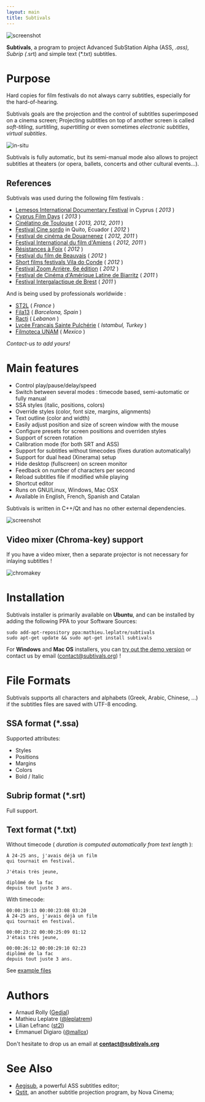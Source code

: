 ```yaml
---
layout: main
title: Subtivals
---
```

![screenshot](http://mathieu-leplatre.info/media/subtivals/subtivals.png)

**Subtivals**, a program to project Advanced SubStation Alpha (ASS, *.ass), Subrip (*.srt) and simple text (*.txt) subtitles.

Purpose
=======

Hard copies for film festivals do not always carry subtitles, especially for the hard-of-hearing.

Subtivals goals are the projection and the control of subtitles superimposed on a cinema screen;
Projecting subtitles on top of another screen is called *soft-titling*, *surtitling*, *supertitling* or even sometimes *electronic subtitles*, *virtual subtitles*.

![in-situ](http://mathieu-leplatre.info/media/subtivals/subtivals-insitu.png)

Subtivals is fully automatic, but its semi-manual mode also allows to project subtitles at theaters (or opera, ballets, concerts and other cultural events...). 

## References

Subtivals was used during the following film festivals :

* [Lemesos International Documentary Festival](http://filmfestival.com.cy) in Cyprus ( *2013* )
* [Cyprus Film Days](http://cyprusfilmdays.org) ( *2013* )
* [Cinélatino de Toulouse](http://www.cinelatino.com.fr) ( *2013, 2012, 2011* )
* [Festival Cine sordo](http://www.festivalcinesordo.com) in Quito, Ecuador ( *2012* )
* [Festival de cinéma de Douarnenez](http://www.festival-douarnenez.com) ( *2012, 2011* )
* [Festival International du film d'Amiens](http://www.filmfestamiens.org) ( *2012, 2011* )
* [Résistances à Foix](http://festival-resistances.fr) ( *2012* )
* [Festival du film de Beauvais](http://www.beauvaisfilmfest.com) ( *2012* )
* [Short films festivals Vila do Conde](http://rteixeira.eu) ( *2012* )
* [Festival Zoom Arrière, 6e édition](http://www.lacinemathequedetoulouse.com/archives/2012/thematiques) ( *2012* )
* [Festival de Cinéma d'Amérique Latine de Biarritz](http://www.festivaldebiarritz.com) ( *2011* )
* [Festival Intergalactique de Brest](http://festival-galactique.infini.fr) ( *2011* )

And is being used by professionals worldwide :

* [ST2L](http://st2l.fr) ( *France* )
* [Fila13](http://fila13.org/) ( *Barcelona, Spain* )
* [Racti](http://racti.com/) ( *Lebanon* )
* [Lycée Français Sainte Pulchérie](http://www.sp.k12.tr/) ( *Istambul, Turkey* )
* [Filmoteca UNAM](http://www.filmoteca.unam.mx) ( *Mexico* )

*Contact-us to add yours!*
 
Main features
=============

* Control play/pause/delay/speed
* Switch between several modes : timecode based, semi-automatic or fully manual
* SSA styles (italic, positions, colors)
* Override styles (color, font size, margins, alignments)
* Text outline (color and width)
* Easily adjust position and size of screen window with the mouse
* Configure presets for screen positions and overriden styles
* Support of screen rotation
* Calibration mode (for both SRT and ASS)
* Support for subtitles without timecodes (fixes duration automatically)
* Support for dual head (Xinerama) setup
* Hide desktop (fullscreen) on screen monitor
* Feedback on number of characters per second
* Reload subtitles file if modified while playing
* Shortcut editor
* Runs on GNU/Linux, Windows, Mac OSX
* Available in English, French, Spanish and Catalan

Subtivals is written in C++/Qt and has no other external dependencies.

![screenshot](http://mathieu-leplatre.info/media/subtivals/subtivals-preview.png)

## Video mixer (Chroma-key) support

If you have a video mixer, then a separate projector is not necessary for inlaying subtitles !

![chromakey](http://mathieu-leplatre.info/media/subtivals/subtivals-chromakey.png)


Installation
============

Subtivals installer is primarily available on **Ubuntu**, and can be installed by adding the
following PPA to your Software Sources:

    sudo add-apt-repository ppa:mathieu.leplatre/subtivals
    sudo apt-get update && sudo apt-get install subtivals

For **Windows** and **Mac OS** installers, you can [try out the demo version](http://mathieu-leplatre.info/media/subtivals/) or contact us by email (contact@subtivals.org) !


File Formats
============

Subtivals supports all characters and alphabets (Greek, Arabic, Chinese, ...) if the subtitles files are saved with UTF-8 encoding. 

## SSA format (*.ssa)

Supported attributes:

* Styles
* Positions
* Margins
* Colors
* Bold / Italic

## Subrip format (*.srt)

Full support.

## Text format (*.txt)

Without timecode ( *duration is computed automatically from text length* ):

```
À 24-25 ans, j'avais déjà un film
qui tournait en festival.

J'étais très jeune,

diplômé de la fac
depuis tout juste 3 ans.
```

With timecode:

```
00:00:19:13 00:00:23:08 03:20
À 24-25 ans, j'avais déjà un film
qui tournait en festival.

00:00:23:22 00:00:25:09 01:12
J'étais très jeune,

00:00:26:12 00:00:29:10 02:23
diplômé de la fac
depuis tout juste 3 ans.
```

See [example files](https://github.com/traxtech/subtivals/tree/master/examples)


Authors
=======

* Arnaud Rolly ([Gedial](http://www.gedial.com))
* Mathieu Leplatre ([@leplatrem](http://mathieu-leplatre.info))
* Lilian Lefranc ([st2l](http://st2l.fr))
* Emmanuel Digiaro ([@mallox](http://twitter.com/mallox))

Don't hesitate to drop us an email at **contact@subtivals.org**

See Also
========

* [Aegisub](http://www.aegisub.org), a powerful ASS subtitles editor;
* [Qstit](http://www.nova-cinema.org/spip.php?rubrique1664&lang=en), an another subtitle projection program, by Nova Cinema;
